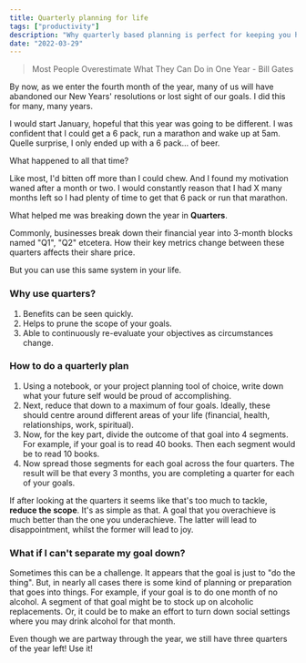 ```yaml
---
title: Quarterly planning for life
tags: ["productivity"]
description: "Why quarterly based planning is perfect for keeping you happy, healthy and productive."
date: "2022-03-29"
---
```


> Most People Overestimate What They Can Do in One Year - Bill Gates

By now, as we enter the fourth month of the year, many of us will have abandoned our New Years' resolutions or lost sight of our goals. I did this for many, many years.

I would start January, hopeful that this year was going to be different. I was confident that I could get a 6 pack, run a marathon and wake up at 5am. Quelle surprise, I only ended up with a 6 pack... of beer.

What happened to all that time?

Like most, I'd bitten off more than I could chew. And I found my motivation waned after a month or two. I would constantly reason that I had X many months left so I had plenty of time to get that 6 pack or run that marathon.

What helped me was breaking down the year in **Quarters**.

Commonly, businesses break down their financial year into 3-month blocks named "Q1", "Q2" etcetera. How their key metrics change between these quarters affects their share price.

But you can use this same system in your life.

### Why use quarters?

1. Benefits can be seen quickly.
2. Helps to prune the scope of your goals.
3. Able to continuously re-evaluate your objectives as circumstances change.

### How to do a quarterly plan

1. Using a notebook, or your project planning tool of choice, write down what your future self would be proud of accomplishing.
2. Next, reduce that down to a maximum of four goals. Ideally, these should centre around different areas of your life (financial, health, relationships, work, spiritual).
3. Now, for the key part, divide the outcome of that goal into 4 segments. For example, if your goal is to read 40 books. Then each segment would be to read 10 books.
4. Now spread those segments for each goal across the four quarters. The result will be that every 3 months, you are completing a quarter for each of your goals.

If after looking at the quarters it seems like that's too much to tackle, **reduce the scope**. It's as simple as that. A goal that you overachieve is much better than the one you underachieve. The latter will lead to disappointment, whilst the former will lead to joy.

### What if I can't separate my goal down?

Sometimes this can be a challenge. It appears that the goal is just to "do the thing". But, in nearly all cases there is some kind of planning or preparation that goes into things. For example, if your goal is to do one month of no alcohol. A segment of that goal might be to stock up on alcoholic replacements. Or, it could be to make an effort to turn down social settings where you may drink alcohol for that month.

Even though we are partway through the year, we still have three quarters of the year left! Use it!

